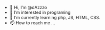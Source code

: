- 👋 Hi, I’m @dAzzzo
- 👀 I’m interested in programing
- 🌱 I’m currently learning php, JS, HTML, CSS.
- 📫 How to reach me ...

